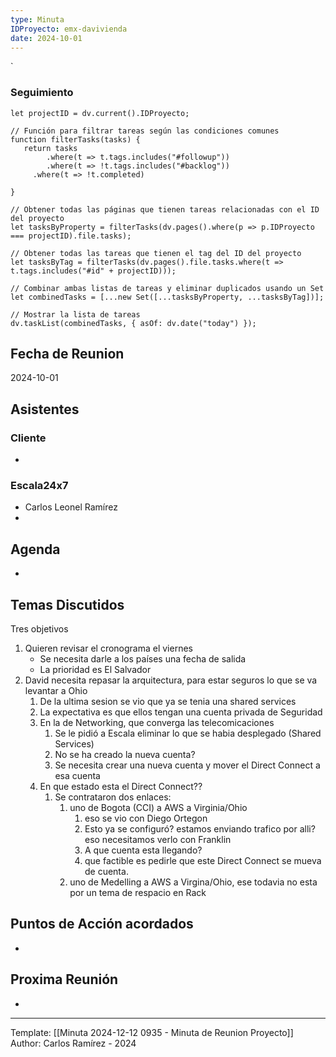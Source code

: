 ```yaml
---
type: Minuta
IDProyecto: emx-davivienda
date: 2024-10-01
---
```

`

### Seguimiento

```dataviewjs
let projectID = dv.current().IDProyecto;

// Función para filtrar tareas según las condiciones comunes
function filterTasks(tasks) {
   return tasks
        .where(t => t.tags.includes("#followup"))
        .where(t => !t.tags.includes("#backlog"))
     .where(t => !t.completed)
        
}

// Obtener todas las páginas que tienen tareas relacionadas con el ID del proyecto
let tasksByProperty = filterTasks(dv.pages().where(p => p.IDProyecto === projectID).file.tasks);

// Obtener todas las tareas que tienen el tag del ID del proyecto
let tasksByTag = filterTasks(dv.pages().file.tasks.where(t => t.tags.includes("#id" + projectID)));

// Combinar ambas listas de tareas y eliminar duplicados usando un Set
let combinedTasks = [...new Set([...tasksByProperty, ...tasksByTag])];

// Mostrar la lista de tareas
dv.taskList(combinedTasks, { asOf: dv.date("today") });
 ```
## Fecha de Reunion
2024-10-01

## Asistentes

### Cliente
* 
### Escala24x7
- Carlos Leonel Ramírez
-  

## Agenda
* 
## Temas Discutidos

Tres objetivos
1.  Quieren revisar el cronograma el viernes
	* Se necesita darle a los países una fecha de salida
	* La prioridad es El Salvador
2. David necesita repasar la arquitectura, para estar seguros lo que se va levantar a Ohio
	1. De la ultima sesion se vio que ya se tenia una shared services
	2. La expectativa es que ellos tengan una cuenta privada de Seguridad
	3. En la de Networking, que converga las telecomicaciones
		1. Se le pidió a Escala eliminar lo que se habia desplegado (Shared Services)
		2. No se ha creado la nueva cuenta?
		3. Se necesita crear una nueva cuenta y mover el Direct Connect a esa cuenta
	4. En que estado esta el Direct Connect??
		1. Se contrataron dos enlaces:
			1. uno de Bogota (CCI) a AWS a Virginia/Ohio
				1. eso se vio con Diego Ortegon
				2. Esto ya se configuró? estamos enviando trafico por alli? eso necesitamos verlo con Franklin
				3. A que cuenta esta llegando?
				4. que factible es pedirle que este Direct Connect se mueva de cuenta.
			2. uno de Medelling a AWS a Virgina/Ohio, ese todavia no esta por un tema de respacio en Rack

## Puntos de Acción acordados
- 

## Proxima Reunión
*   

---
Template: [[Minuta 2024-12-12 0935 - Minuta de Reunion Proyecto]]
Author: Carlos Ramírez - 2024
